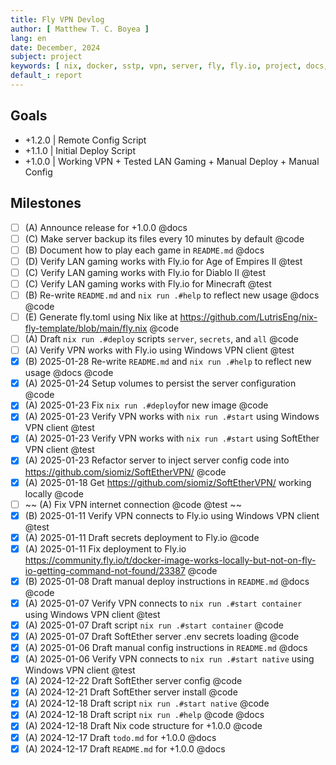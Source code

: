 ```yaml
---
title: Fly VPN Devlog
author: [ Matthew T. C. Boyea ]
lang: en
date: December, 2024
subject: project
keywords: [ nix, docker, sstp, vpn, server, fly, fly.io, project, docs, code, test, history, log ]
default_: report
---
```


## Goals

- +1.2.0 | Remote Config Script
- +1.1.0 | Initial Deploy Script
- +1.0.0 | Working VPN + Tested LAN Gaming + Manual Deploy + Manual Config

## Milestones

- [ ] (A) Announce release for +1.0.0 @docs
- [ ] (C) Make server backup its files every 10 minutes by default @code
- [ ] (B) Document how to play each game in `README.md` @docs
- [ ] (D) Verify LAN gaming works with Fly.io for Age of Empires II @test
- [ ] (C) Verify LAN gaming works with Fly.io for Diablo II @test
- [ ] (C) Verify LAN gaming works with Fly.io for Minecraft @test
- [ ] (B) Re-write `README.md` and `nix run .#help` to reflect new usage @docs @code
- [ ] (E) Generate fly.toml using Nix like at https://github.com/LutrisEng/nix-fly-template/blob/main/fly.nix @code
- [ ] (A) Draft `nix run .#deploy` scripts `server`, `secrets`, and `all` @code
- [ ] (A) Verify VPN works with Fly.io using Windows VPN client @test
- [x] (B) 2025-01-28 Re-write `README.md` and `nix run .#help` to reflect new usage @docs @code
- [x] (A) 2025-01-24 Setup volumes to persist the server configuration @code
- [x] (A) 2025-01-23 Fix `nix run .#deploy`for new image @code
- [x] (A) 2025-01-23 Verify VPN works with `nix run .#start` using Windows VPN client @test
- [x] (A) 2025-01-23 Verify VPN works with `nix run .#start` using SoftEther VPN client @test
- [x] (A) 2025-01-23 Refactor server to inject server config code into https://github.com/siomiz/SoftEtherVPN/ @code
- [x] (A) 2025-01-18 Get https://github.com/siomiz/SoftEtherVPN/ working locally @code
- [ ] ~~ (A) Fix VPN internet connection @code @test ~~
- [x] (B) 2025-01-11 Verify VPN connects to Fly.io using Windows VPN client @test
- [x] (A) 2025-01-11 Draft secrets deployment to Fly.io @code
- [x] (A) 2025-01-11 Fix deployment to Fly.io https://community.fly.io/t/docker-image-works-locally-but-not-on-fly-io-getting-command-not-found/23387 @code
- [x] (B) 2025-01-08 Draft manual deploy instructions in `README.md` @docs @code
- [x] (A) 2025-01-07 Verify VPN connects to `nix run .#start container` using Windows VPN client @test
- [x] (A) 2025-01-07 Draft script `nix run .#start container` @code
- [x] (A) 2025-01-07 Draft SoftEther server .env secrets loading @code
- [x] (A) 2025-01-06 Draft manual config instructions in `README.md` @docs
- [x] (A) 2025-01-06 Verify VPN connects to `nix run .#start native` using Windows VPN client @test
- [x] (A) 2024-12-22 Draft SoftEther server config @code
- [x] (A) 2024-12-21 Draft SoftEther server install @code
- [x] (A) 2024-12-18 Draft script `nix run .#start native` @code
- [x] (A) 2024-12-18 Draft script `nix run .#help` @code @docs
- [x] (A) 2024-12-18 Draft Nix code structure for +1.0.0 @code
- [x] (A) 2024-12-17 Draft `todo.md` for +1.0.0 @docs
- [x] (A) 2024-12-17 Draft `README.md` for +1.0.0 @docs
